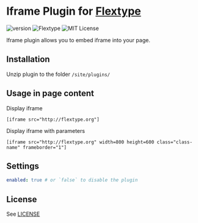 # Iframe Plugin for [Flextype](http://flextype.org/)
![version](https://img.shields.io/badge/version-1.0.1-brightgreen.svg?style=flat-square)
![Flextype](https://img.shields.io/badge/Flextype-0.7.0-green.svg?style=flat-square)
![MIT License](https://img.shields.io/badge/license-MIT-blue.svg?style=flat-square)

Iframe plugin allows you to embed iframe into your page.

## Installation
Unzip plugin to the folder `/site/plugins/`

## Usage in page content

Display iframe
```
[iframe src="http://flextype.org"]
```

Display iframe with parameters
```
[iframe src="http://flextype.org" width=800 height=600 class="class-name" frameborder="1"]
```

## Settings

```yaml
enabled: true # or `false` to disable the plugin
```

## License
See [LICENSE](https://github.com/flextype-plugins/iframe/blob/master/LICENSE)
